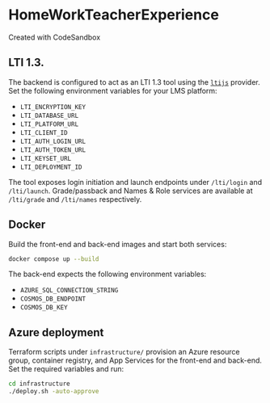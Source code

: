# HomeWorkTeacherExperience
Created with CodeSandbox

## LTI 1.3.

The backend is configured to act as an LTI 1.3 tool using the [`ltijs`](https://github.com/Cvmcosta/ltijs) provider.  Set the
following environment variables for your LMS platform:

- `LTI_ENCRYPTION_KEY`
- `LTI_DATABASE_URL`
- `LTI_PLATFORM_URL`
- `LTI_CLIENT_ID`
- `LTI_AUTH_LOGIN_URL`
- `LTI_AUTH_TOKEN_URL`
- `LTI_KEYSET_URL`
- `LTI_DEPLOYMENT_ID`

The tool exposes login initiation and launch endpoints under `/lti/login` and `/lti/launch`.  Grade/passback and Names & Role
services are available at `/lti/grade` and `/lti/names` respectively.

## Docker

Build the front-end and back-end images and start both services:

```bash
docker compose up --build
```

The back-end expects the following environment variables:
- `AZURE_SQL_CONNECTION_STRING`
- `COSMOS_DB_ENDPOINT`
- `COSMOS_DB_KEY`

## Azure deployment

Terraform scripts under `infrastructure/` provision an Azure resource group,
container registry, and App Services for the front-end and back-end. Set the
required variables and run:

```bash
cd infrastructure
./deploy.sh -auto-approve
```
